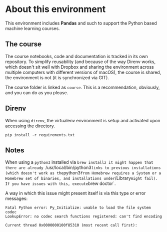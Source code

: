 # About this environment

This environment includes **Pandas** and such to support the Python based machine learning courses.

## The course

The course notebooks, code and documentation is tracked in its own repository. To simplify reusability (and because of the way Direnv works, which doesn't sit well with Dropbox and sharing the environment across multiple computers with different versions of macOS), the course is shared, the environment is not (it is synchronized via GIT).

The course folder is linked as `course`. This is a recommendation, obviously, and you can do as you please.

## Direnv

When using `direnv`, the virtualenv environment is setup and activated upon accessing the directory.

`pip install -r requirements.txt`


## Notes

When using a `python3` installed via `brew installz it might happen that there are already `/usr/local/bin/python3` links to previous installations (which doesn't work as the `python3` from Homebrew requires a System or a Homebrew set of binaries, and installations under `/Library` might fail). If you have issues with this, execute `brew doctor`.

A way in which this issue might present itself is via this type or error messages:

```
Fatal Python error: Py_Initialize: unable to load the file system codec
LookupError: no codec search functions registered: can't find encoding

Current thread 0x0000000100f85310 (most recent call first):
```